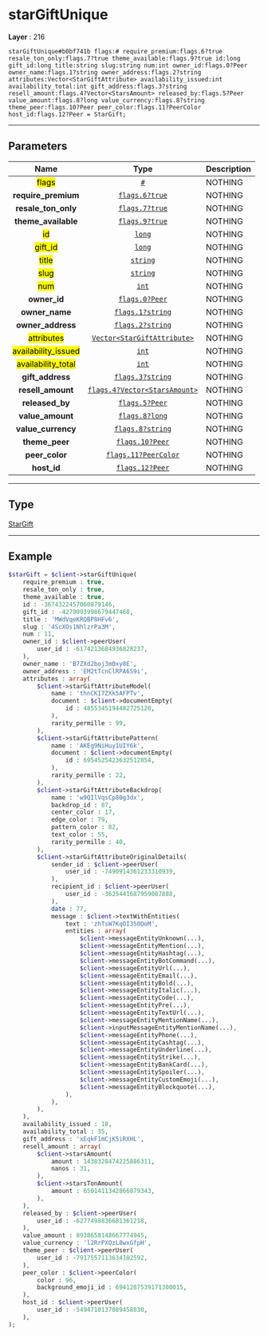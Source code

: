 # starGiftUnique

**Layer** : 216

```tl
starGiftUnique#b0bf741b flags:# require_premium:flags.6?true resale_ton_only:flags.7?true theme_available:flags.9?true id:long gift_id:long title:string slug:string num:int owner_id:flags.0?Peer owner_name:flags.1?string owner_address:flags.2?string attributes:Vector<StarGiftAttribute> availability_issued:int availability_total:int gift_address:flags.3?string resell_amount:flags.4?Vector<StarsAmount> released_by:flags.5?Peer value_amount:flags.8?long value_currency:flags.8?string theme_peer:flags.10?Peer peer_color:flags.11?PeerColor host_id:flags.12?Peer = StarGift;
```

---

## Parameters

| Name | Type | Description |
| :---: | :---: | :--- |
| <mark>flags</mark> | [`#`](type/#) | NOTHING |
| **require_premium** | [`flags.6?true`](type/true) | NOTHING |
| **resale_ton_only** | [`flags.7?true`](type/true) | NOTHING |
| **theme_available** | [`flags.9?true`](type/true) | NOTHING |
| <mark>id</mark> | [`long`](type/long) | NOTHING |
| <mark>gift_id</mark> | [`long`](type/long) | NOTHING |
| <mark>title</mark> | [`string`](type/string) | NOTHING |
| <mark>slug</mark> | [`string`](type/string) | NOTHING |
| <mark>num</mark> | [`int`](type/int) | NOTHING |
| **owner_id** | [`flags.0?Peer`](type/Peer) | NOTHING |
| **owner_name** | [`flags.1?string`](type/string) | NOTHING |
| **owner_address** | [`flags.2?string`](type/string) | NOTHING |
| <mark>attributes</mark> | [`Vector<StarGiftAttribute>`](type/StarGiftAttribute) | NOTHING |
| <mark>availability_issued</mark> | [`int`](type/int) | NOTHING |
| <mark>availability_total</mark> | [`int`](type/int) | NOTHING |
| **gift_address** | [`flags.3?string`](type/string) | NOTHING |
| **resell_amount** | [`flags.4?Vector<StarsAmount>`](type/StarsAmount) | NOTHING |
| **released_by** | [`flags.5?Peer`](type/Peer) | NOTHING |
| **value_amount** | [`flags.8?long`](type/long) | NOTHING |
| **value_currency** | [`flags.8?string`](type/string) | NOTHING |
| **theme_peer** | [`flags.10?Peer`](type/Peer) | NOTHING |
| **peer_color** | [`flags.11?PeerColor`](type/PeerColor) | NOTHING |
| **host_id** | [`flags.12?Peer`](type/Peer) | NOTHING |

---

## Type

[StarGift](type/StarGift)

---

## Example

```php
$starGift = $client->starGiftUnique(
	require_premium : true,
	resale_ton_only : true,
	theme_available : true,
	id : -3674322457060879146,
	gift_id : -4279093998679447468,
	title : 'MWdVqeKRQBP8HFv6',
	slug : '4ScXOs1NhlzrPa3M',
	num : 11,
	owner_id : $client->peerUser(
		user_id : -6174213684936828237,
	),
	owner_name : 'B7ZXd2boj3m0xy8E',
	owner_address : 'EM2tTcnClRPA6S9i',
	attributes : array(
		$client->starGiftAttributeModel(
			name : 'thnCKI7ZXk5AFPTv',
			document : $client->documentEmpty(
				id : 4855345194482725120,
			),
			rarity_permille : 99,
		),
		$client->starGiftAttributePattern(
			name : 'AKEg9NiHuy1UIY6k',
			document : $client->documentEmpty(
				id : 6954525423632512854,
			),
			rarity_permille : 22,
		),
		$client->starGiftAttributeBackdrop(
			name : 'w9QIlVqsCp80g3dx',
			backdrop_id : 87,
			center_color : 17,
			edge_color : 79,
			pattern_color : 82,
			text_color : 55,
			rarity_permille : 40,
		),
		$client->starGiftAttributeOriginalDetails(
			sender_id : $client->peerUser(
				user_id : -7490914361233310939,
			),
			recipient_id : $client->peerUser(
				user_id : -3625441687959087888,
			),
			date : 77,
			message : $client->textWithEntities(
				text : 'zhTsW7KqOI350DoM',
				entities : array(
					$client->messageEntityUnknown(...),
					$client->messageEntityMention(...),
					$client->messageEntityHashtag(...),
					$client->messageEntityBotCommand(...),
					$client->messageEntityUrl(...),
					$client->messageEntityEmail(...),
					$client->messageEntityBold(...),
					$client->messageEntityItalic(...),
					$client->messageEntityCode(...),
					$client->messageEntityPre(...),
					$client->messageEntityTextUrl(...),
					$client->messageEntityMentionName(...),
					$client->inputMessageEntityMentionName(...),
					$client->messageEntityPhone(...),
					$client->messageEntityCashtag(...),
					$client->messageEntityUnderline(...),
					$client->messageEntityStrike(...),
					$client->messageEntityBankCard(...),
					$client->messageEntitySpoiler(...),
					$client->messageEntityCustomEmoji(...),
					$client->messageEntityBlockquote(...),
				),
			),
		),
	),
	availability_issued : 18,
	availability_total : 35,
	gift_address : 'xEqkF1mCjK5iRXHL',
	resell_amount : array(
		$client->starsAmount(
			amount : 1438328474225886311,
			nanos : 31,
		),
		$client->starsTonAmount(
			amount : 6501411342866879343,
		),
	),
	released_by : $client->peerUser(
		user_id : -6277498836681361218,
	),
	value_amount : 8938658148667774945,
	value_currency : 'l2RrPXOzL8wxGfpH',
	theme_peer : $client->peerUser(
		user_id : -7917557113634102592,
	),
	peer_color : $client->peerColor(
		color : 96,
		background_emoji_id : 6941287539171300015,
	),
	host_id : $client->peerUser(
		user_id : -5494710137089458830,
	),
);
```